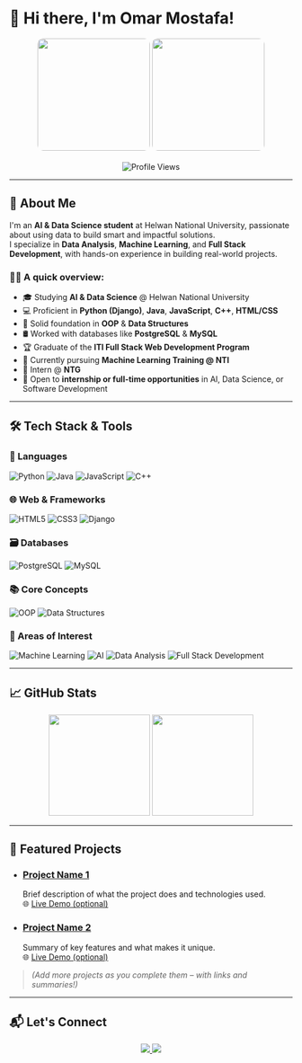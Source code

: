 # 👋 Hi there, I'm Omar Mostafa!

<div align="center">
  <img src="https://media.giphy.com/media/v1.Y2lkPTc5MGI3NjExazMxcThmOWl4NHB5emwzbXQwcW91dmJ4dGY3Mjdzb3d1bTNjZGR6OCZlcD12MV9pbnRlcm5hbF9naWZfYnlfaWQmY3Q9Zw/qgM1oJ8M1hOQ/giphy.gif" width="200" style="border-radius: 10px;">
  <img src="https://media.giphy.com/media/v1.Y2lkPTc5MGI3NjExcTYycThmczV4Z3V3OHd5dmd0a3lndW5sb2k4Z3BwMGV5MXdkdHlsMSZlcD12MV9pbnRlcm5hbF9naWZfYnlfaWQmY3Q9Zw/3o7bu3qW8M2I2vQeXe/giphy.gif" width="200" style="border-radius: 10px;">
  <br><br>
  <img src="https://komarev.com/ghpvc/?username=OmarMostafa7&color=brightgreen" alt="Profile Views">
</div>

---

## 🚀 About Me

I'm an **AI & Data Science student** at Helwan National University, passionate about using data to build smart and impactful solutions.  
I specialize in **Data Analysis**, **Machine Learning**, and **Full Stack Development**, with hands-on experience in building real-world projects.

### 👨‍💻 A quick overview:
- 🎓 Studying **AI & Data Science** @ Helwan National University  
- 💻 Proficient in **Python (Django)**, **Java**, **JavaScript**, **C++**, **HTML/CSS**  
- 🧠 Solid foundation in **OOP** & **Data Structures**  
- 🛢️ Worked with databases like **PostgreSQL** & **MySQL**  
- 🏆 Graduate of the **ITI Full Stack Web Development Program**  
- 🤖 Currently pursuing **Machine Learning Training @ NTI**  
- 💼 Intern @ **NTG**  
- 🚀 Open to **internship or full-time opportunities** in AI, Data Science, or Software Development

---

## 🛠️ Tech Stack & Tools

### 📌 Languages
![Python](https://img.shields.io/badge/Python-3776AB?style=for-the-badge&logo=python&logoColor=white)
![Java](https://img.shields.io/badge/Java-007396?style=for-the-badge&logo=java&logoColor=white)
![JavaScript](https://img.shields.io/badge/JavaScript-F7DF1E?style=for-the-badge&logo=javascript&logoColor=black)
![C++](https://img.shields.io/badge/C++-00599C?style=for-the-badge&logo=c%2B%2B&logoColor=white)

### 🌐 Web & Frameworks
![HTML5](https://img.shields.io/badge/HTML5-E34F26?style=for-the-badge&logo=html5&logoColor=white)
![CSS3](https://img.shields.io/badge/CSS3-1572B6?style=for-the-badge&logo=css3&logoColor=white)
![Django](https://img.shields.io/badge/Django-092E20?style=for-the-badge&logo=django&logoColor=white)

### 🗃️ Databases
![PostgreSQL](https://img.shields.io/badge/PostgreSQL-316192?style=for-the-badge&logo=postgresql&logoColor=white)
![MySQL](https://img.shields.io/badge/MySQL-4479A1?style=for-the-badge&logo=mysql&logoColor=white)

### 📚 Core Concepts
![OOP](https://img.shields.io/badge/OOP-555555?style=for-the-badge)
![Data Structures](https://img.shields.io/badge/Data%20Structures-555555?style=for-the-badge)

### 🚀 Areas of Interest
![Machine Learning](https://img.shields.io/badge/Machine%20Learning-FF9900?style=for-the-badge&logo=tensorflow&logoColor=white)
![AI](https://img.shields.io/badge/AI-563D7C?style=for-the-badge&logo=brain&logoColor=white)
![Data Analysis](https://img.shields.io/badge/Data%20Analysis-4CAF50?style=for-the-badge&logo=pandas&logoColor=white)
![Full Stack Development](https://img.shields.io/badge/Full%20Stack-2196F3?style=for-the-badge&logo=react&logoColor=white)

---

## 📈 GitHub Stats

<div align="center">
  <img src="https://github-readme-stats.vercel.app/api?username=OmarMostafa7&show_icons=true&theme=radical&hide_border=true&count_private=true" height="180" />
  <img src="https://github-readme-stats.vercel.app/api/top-langs/?username=OmarMostafa7&layout=compact&theme=radical&hide_border=true" height="180" />
</div>

---

## 💼 Featured Projects

- ### [Project Name 1](https://github.com/OmarMostafa7/Project1)
  Brief description of what the project does and technologies used.  
  🌐 [Live Demo (optional)](https://yourprojectlivedemo.com)

- ### [Project Name 2](https://github.com/OmarMostafa7/Project2)
  Summary of key features and what makes it unique.  
  🌐 [Live Demo (optional)](https://yourprojectlivedemo.com)

> *(Add more projects as you complete them – with links and summaries!)*

---

## 📬 Let's Connect

<div align="center">
  <a href="https://www.linkedin.com/in/omar-mostafa-abdsttar-b2b72134b" target="_blank">
    <img src="https://img.shields.io/badge/LinkedIn-0A66C2?style=for-the-badge&logo=linkedin&logoColor=white" />
  </a>
  <a href="mailto:omarmostafaabdsttar@gmail.com" target="_blank">
    <img src="https://img.shields.io/badge/Gmail-D14836?style=for-the-badge&logo=gmail&logoColor=white" />
  </a>
</div>
